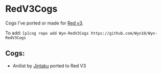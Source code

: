 RedV3Cogs
======

Cogs I've ported or made for [Red v3](https://github.com/Cog-Creators/Red-DiscordBot/tree/V3/develop).

To add: `[p]cog repo add Wyn-RedV3Cogs https://github.com/Wyn10/Wyn-RedV3Cogs`

Cogs:
------

* Anilist by [Jintaku](https://github.com/Jintaku/Jintaku-Cogs) ported to Red V3
